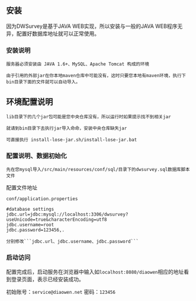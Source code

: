 ## 安装

因为DWSurvey是基于JAVA WEB实现，所以安装与一般的JAVA WEB程序无异，配置好数据库地址就可以正常使用。

### 安装说明

```
服务器必须安装由 JAVA 1.6+、MySQL、Apache Tomcat 构成的环境

由于引用的外部jar在你本地maven仓库中可能没有，这时只要您本地有maven环境，执行下bin目录下面的文件就可以自动导入。
```

## 环境配置说明

```
lib目录下的几个jar包可能是您中央仓库没有，所以运行时如果提示找不到相关jar

就请到bin目录下去执行jar导入命命，安装中央仓库缺失jar

可直接执行 install-lose-jar.sh/install-lose-jar.bat
```

### 配置说明、数据初始化

```
先在您mysql导入/src/main/resources/conf/sql/目录下的dwsurvey.sql数据库脚本文件
```

配置文件地址

```
conf/application.properties

#database settings
jdbc.url=jdbc:mysql://localhost:3306/dwsurvey?useUnicode=true&characterEncoding=utf8
jdbc.username=root
jdbc.password=123456,.

分别修改```jdbc.url、jdbc.username、jdbc.password```
```

### 启动访问

配置完成后，启动服务在浏览器中输入如`localhost:8080/diaowen`相应的地址看到登录页面，表示已经安装成功。

初始账号：`service@diaowen.net` 密码：`123456`